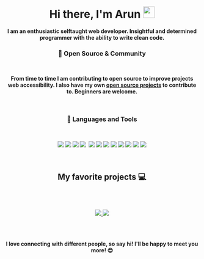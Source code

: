 <p>
  <h1 align="center"><b>Hi there, I'm Arun <img src="https://docs.google.com/uc?export=download&id=166Ecq6uBl61U14OUlkHOHIBv2ArKoumJ" alt="" width="30"></h1>
</p>

<p align="center">I am an enthusiastic selftaught web developer. Insightful and determined programmer with the ability to write clean code.</p>

<h3 align="center">💟 Open Source & Community</h3>
<br />
<p align="center">From time to time I am contributing to open source to improve projects web accessibility. I also have my own <a href="https://github.com/ArunBohra12">open source projects</a> to contribute to. Beginners are welcome.</p>
<br />

<h3 align="center"> 💼 Languages and Tools</h3>

<br />

<p align="center">
<img src="https://img.shields.io/badge/-javascript-F7DF1E?&style=for-the-badge&logo=javascript&logoColor=black" />
<img src="https://img.shields.io/badge/HTML5-E34F26?style=for-the-badge&logo=html5&logoColor=white" />
<img src="https://img.shields.io/badge/-TypeScript-007ACC?&style=for-the-badge&logo=TypeScript&logoColor=white" />
<img src="https://img.shields.io/badge/-ReactJS-grey?&style=for-the-badge&logo=react&logoColor=61DAFB" />
<img scr="https://img.shields.io/badge/Next-black?style=for-the-badge&logo=next.js&logoColor=white" />
<img src="https://img.shields.io/badge/Sass-CC6699?style=for-the-badge&logo=sass&logoColor=white" />
<img src="https://img.shields.io/badge/-css3-1572B6?&style=for-the-badge&logo=css3&logoColor=white" />
<img src="https://img.shields.io/badge/-VSCode-007ACC?&style=for-the-badge&logo=visual-studio-code&logoColor=white" />
<img src="https://img.shields.io/badge/-Git-F05032?&style=for-the-badge&logo=git&logoColor=white" /> 
<img src="https://img.shields.io/badge/github-%23121011.svg?style=for-the-badge&logo=github&logoColor=white" />
<img src="https://img.shields.io/badge/-nodejs-090c15?style=for-the-badge&logo=node.js" />
<img src="https://img.shields.io/badge/-mongodb-001e2b?style=for-the-badge&logo=MongoDB" />
<img src="https://img.shields.io/badge/figma-%23F24E1E.svg?style=for-the-badge&logo=figma&logoColor=white" />
</p>

<br />

<h2 align="center">My favorite projects 💻</h2>
<br />
<br />
<p align="center">
  <a href="https://github.com/ArunBohra12/natours">
    <img align="" src="https://github-readme-stats.vercel.app/api/pin/?username=ArunBohra12&repo=natours&theme=tokyonight" />
  </a>
  <a href="https://github.com/ArunBohra12/talk-a-tive">
    <img align="" src="https://github-readme-stats.vercel.app/api/pin/?username=ArunBohra12&repo=talk-a-tive&theme=tokyonight" />
  </a>
</p>
<br />

<!-- <p align="center">
<img src="https://github-readme-stats.vercel.app/api?username=ArunBohra12&theme=radical&show_icons=true" width="410"/>
<img src="https://github-readme-stats.vercel.app/api/top-langs/?username=ArunBohra12&layout=compact&theme=radical" width="400" />
</p> -->

<br />
<p align="center">
I love connecting with different people, so say hi! I'll be happy to meet you more! 😊
</p>
